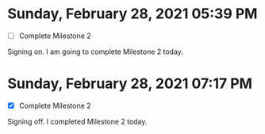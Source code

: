 # Sunday, February 28, 2021 05:39 PM
- [ ] Complete Milestone 2

Signing on. I am going to complete Milestone 2 today.

# Sunday, February 28, 2021 07:17 PM
- [X] Complete Milestone 2

Signing off. I completed Milestone 2 today.


